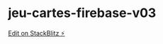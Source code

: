 # jeu-cartes-firebase-v03

[Edit on StackBlitz ⚡️](https://stackblitz.com/edit/jeu-cartes-firebase-v03)